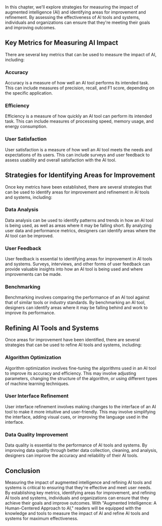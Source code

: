 

In this chapter, we'll explore strategies for measuring the impact of augmented intelligence (AI) and identifying areas for improvement and refinement. By assessing the effectiveness of AI tools and systems, individuals and organizations can ensure that they're meeting their goals and improving outcomes.

Key Metrics for Measuring AI Impact
-----------------------------------

There are several key metrics that can be used to measure the impact of AI, including:

### Accuracy

Accuracy is a measure of how well an AI tool performs its intended task. This can include measures of precision, recall, and F1 score, depending on the specific application.

### Efficiency

Efficiency is a measure of how quickly an AI tool can perform its intended task. This can include measures of processing speed, memory usage, and energy consumption.

### User Satisfaction

User satisfaction is a measure of how well an AI tool meets the needs and expectations of its users. This can include surveys and user feedback to assess usability and overall satisfaction with the AI tool.

Strategies for Identifying Areas for Improvement
------------------------------------------------

Once key metrics have been established, there are several strategies that can be used to identify areas for improvement and refinement in AI tools and systems, including:

### Data Analysis

Data analysis can be used to identify patterns and trends in how an AI tool is being used, as well as areas where it may be falling short. By analyzing user data and performance metrics, designers can identify areas where the AI tool can be improved.

### User Feedback

User feedback is essential to identifying areas for improvement in AI tools and systems. Surveys, interviews, and other forms of user feedback can provide valuable insights into how an AI tool is being used and where improvements can be made.

### Benchmarking

Benchmarking involves comparing the performance of an AI tool against that of similar tools or industry standards. By benchmarking an AI tool, designers can identify areas where it may be falling behind and work to improve its performance.

Refining AI Tools and Systems
-----------------------------

Once areas for improvement have been identified, there are several strategies that can be used to refine AI tools and systems, including:

### Algorithm Optimization

Algorithm optimization involves fine-tuning the algorithms used in an AI tool to improve its accuracy and efficiency. This may involve adjusting parameters, changing the structure of the algorithm, or using different types of machine learning techniques.

### User Interface Refinement

User interface refinement involves making changes to the interface of an AI tool to make it more intuitive and user-friendly. This may involve simplifying the interface, adding visual cues, or improving the language used in the interface.

### Data Quality Improvement

Data quality is essential to the performance of AI tools and systems. By improving data quality through better data collection, cleaning, and analysis, designers can improve the accuracy and reliability of their AI tools.

Conclusion
----------

Measuring the impact of augmented intelligence and refining AI tools and systems is critical to ensuring that they're effective and meet user needs. By establishing key metrics, identifying areas for improvement, and refining AI tools and systems, individuals and organizations can ensure that they achieve their goals and improve outcomes. With "Augmented Intelligence: A Human-Centered Approach to AI," readers will be equipped with the knowledge and tools to measure the impact of AI and refine AI tools and systems for maximum effectiveness.
